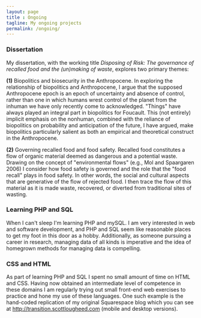 ```yaml
---
layout: page
title : Ongoing
tagline: My ongoing projects
permalink: /ongoing/
---
```


### Dissertation
My dissertation, with the working title *Disposing of Risk: The governance of recalled food and the (un)making of waste*, explores two primary themes:  

**(1)** Biopolitics and biosecurity in the Anthropocene. In exploring the relationship of biopolitics and Anthropocene, I argue that the supposed Anthropocene epoch is an epoch of uncertainty and absence of control, rather than one in which humans wrest control of the planet from the inhuman we have only recently come to acknowledged. "Things" have always played an integral part in biopolitics for Foucault. This (not entirely) implicit emphasis on the nonhuman, combined with the reliance of biopolitics on probability and anticipation of the future, I have argued, make biopolitics particularly salient as both an empirical and theoretical construct in the Anthropocene.


**(2)** Governing recalled food and food safety. Recalled food constitutes a flow of organic material deemed as dangerous and a potential waste. Drawing on the concept of "environmental flows" (e.g., Mol and Spaargaren 2006) I consider how food safety is governed and the role that the "food recall" plays in food safety. In other words, the social and cultural aspects that are generative of the flow of rejected food. I then trace the flow of this material as it is made waste, recovered, or diverted from traditional sites of wasting.  


### Learning PHP and SQL
When I can't sleep I'm learning PHP and mySQL. I am  very interested in  web and software development, and PHP and SQL seem like reasonable places to get my foot in this door as a hobby. Additionally, as someone pursuing a career in research, managing data of all kinds is imperative and the idea of homegrown methods for managing data is compelling.

### CSS and HTML
As part of learning PHP and SQL I spent no small amount of time on HTML and CSS. Having now obtained an intermediate level of competence in these domains I am regularly trying out small front-end web exercises to practice and hone my use of these languages. One such example is the hand-coded replication of my original Squarespace blog which you can see at <http://transition.scottlougheed.com> (mobile and desktop versions).
